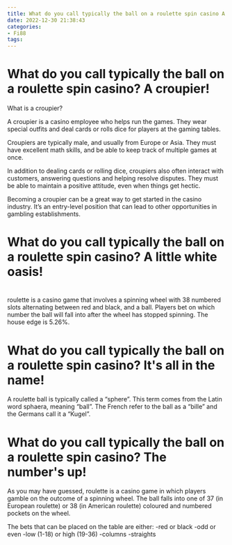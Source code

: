 ```yaml
---
title: What do you call typically the ball on a roulette spin casino A croupier!
date: 2022-12-30 21:38:43
categories:
- Fi88
tags:
---
```



#  What do you call typically the ball on a roulette spin casino? A croupier!

What is a croupier?

A croupier is a casino employee who helps run the games. They wear special outfits and deal cards or rolls dice for players at the gaming tables.

Croupiers are typically male, and usually from Europe or Asia. They must have excellent math skills, and be able to keep track of multiple games at once.

In addition to dealing cards or rolling dice, croupiers also often interact with customers, answering questions and helping resolve disputes. They must be able to maintain a positive attitude, even when things get hectic.

Becoming a croupier can be a great way to get started in the casino industry. It’s an entry-level position that can lead to other opportunities in gambling establishments.

#  What do you call typically the ball on a roulette spin casino? A little white oasis!

#

 roulette is a casino game that involves a spinning wheel with 38 numbered slots alternating between red and black, and a ball. Players bet on which number the ball will fall into after the wheel has stopped spinning. The house edge is 5.26%.

#  What do you call typically the ball on a roulette spin casino? It's all in the name!

A roulette ball is typically called a “sphere”. This term comes from the Latin word sphaera, meaning “ball”. The French refer to the ball as a “bille” and the Germans call it a “Kugel”.

#  What do you call typically the ball on a roulette spin casino? The number's up!

As you may have guessed, roulette is a casino game in which players gamble on the outcome of a spinning wheel. The ball falls into one of 37 (in European roulette) or 38 (in American roulette) coloured and numbered pockets on the wheel.

The bets that can be placed on the table are either:
-red or black
-odd or even
-low (1-18) or high (19-36)
-columns
-straights